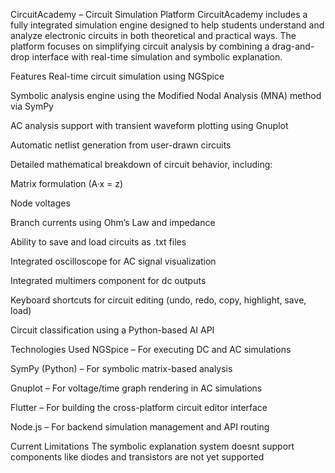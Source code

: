 CircuitAcademy – Circuit Simulation Platform
CircuitAcademy includes a fully integrated simulation engine designed to help students understand and analyze electronic circuits in both theoretical and practical ways. The platform focuses on simplifying circuit analysis by combining a drag-and-drop interface with real-time simulation and symbolic explanation.

Features
  Real-time circuit simulation using NGSpice

  Symbolic analysis engine using the Modified Nodal Analysis (MNA) method via SymPy

  AC analysis support with transient waveform plotting using Gnuplot

  Automatic netlist generation from user-drawn circuits
  
  Detailed mathematical breakdown of circuit behavior, including:

   Matrix formulation (A·x = z)

   Node voltages

   Branch currents using Ohm’s Law and impedance

  Ability to save and load circuits as .txt files

  Integrated oscilloscope for AC signal visualization
  
  Integrated multimers component for dc outputs

  Keyboard shortcuts for circuit editing (undo, redo, copy, highlight, save, load)

  Circuit classification using a Python-based AI API

Technologies Used
  NGSpice – For executing DC and AC simulations

  SymPy (Python) – For symbolic matrix-based analysis

  Gnuplot – For voltage/time graph rendering in AC simulations

  Flutter – For building the cross-platform circuit editor interface

  Node.js – For backend simulation management and API routing

Current Limitations
The symbolic explanation system doesnt support components like diodes and transistors are not yet supported


